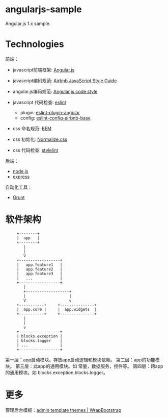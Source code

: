# angularjs-sample

Angular.js 1.x sample.

# Technologies

前端：

* javascript前端框架: [Angular.js]
* javascript编码规范: [Airbnb JavaScript Style Guide] 
* angular.js编码规范: [Angular.js code style]
* javascript 代码检查: [eslint]
    - plugin: [eslint-plugin-angular](https://www.npmjs.com/package/eslint-plugin-angular)
    - config: [eslint-config-airbnb-base](https://www.npmjs.com/package/eslint-config-airbnb-base)

* css 命名规范: [BEM]
* css 初始化: [Normalize.css]
* css 代码检查: [stylelint]

后端：

* [node.js]
* [express]

自动化工具：
* [Grunt]

# 软件架构

```
     +--------+
     |  app   |
     +--------+
        |
        |
        V
     +------------------+
     |   app.feature1   |
     |   app.feature2   |
     |   app.feature3   |
     |   ...            |
     +------------------+
        |
        +-------------------+
        |                   |
        V                   v
     +-----------+     +---------------+
     |  app.core |     |  app.widgets  |
     +-----------+     +---------------+
        |
        |
        v
     +------------------+
     | blocks.exception |
     | blocks.logger    |
     | ...              |
     +------------------+

```

第一层：app启动模块。存放app启动逻辑和模块依赖。
第二层：app的功能模块。
第三层：此app的通用模块。如 常量，数据服务，控件等。
第四层：跨app的通用模块。如 blocks.exception,blocks.logger。


# 更多

管理后台模板：[admin template themes | WrapBootstrap](https://wrapbootstrap.com/tag/admin-template)


[//]: # (These are reference links used in the body of this note and get stripped out when the markdown processor does its job. There is no need to format nicely because it shouldn't be seen. Thanks SO - http://stackoverflow.com/questions/4823468/store-comments-in-markdown-syntax)

[Angular.js]: <http://angularjs.org>
[Airbnb JavaScript Style Guide]: <https://github.com/airbnb/javascript>
[angular.js code style]: <https://github.com/johnpapa/angular-styleguide/blob/master/a1/README.md>
[jQuery]: <http://jquery.com>
[eslint]: <http://eslint.org/>
[Twitter Bootstrap]: <http://twitter.github.com/bootstrap/>

[BEM]: <https://en.bem.info/>
[Normalize.css]: <http://necolas.github.io/normalize.css/>
[stylelint]: <https://stylelint.io/>

[node.js]: <http://nodejs.org>
[Grunt]: <https://gruntjs.com/>
[express]: <http://expressjs.com>



